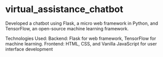 # virtual_assistance_chatbot

Developed a chatbot using Flask, a micro web framework in Python, and TensorFlow, an open-source machine learning framework. 

Technologies Used:
             Backend: Flask for web framework, TensorFlow for machine learning.
             Frontend: HTML, CSS, and Vanilla JavaScript for user interface development
